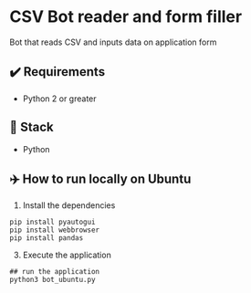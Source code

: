 # CSV Bot reader and form filler
Bot that reads CSV and inputs data on application form

## ✔️ Requirements
- Python 2 or greater

## 🍔 Stack
- Python

## ✈️ How to run locally on Ubuntu

1. Install the dependencies
```shell
pip install pyautogui
pip install webbrowser
pip install pandas
```
3. Execute the application 
```shell
## run the application
python3 bot_ubuntu.py       
```
